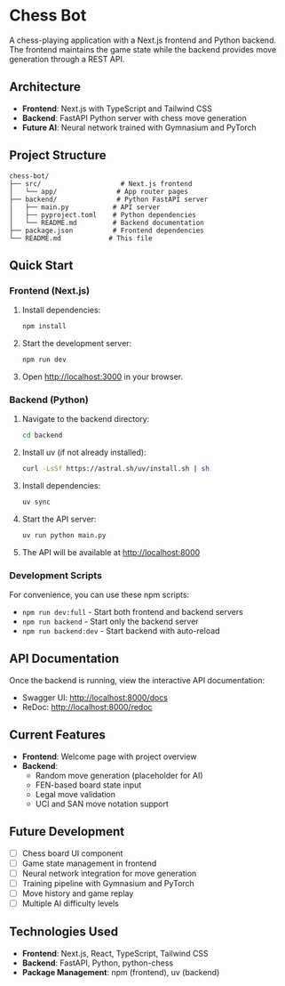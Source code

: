 # Chess Bot

A chess-playing application with a Next.js frontend and Python backend. The frontend maintains the game state while the backend provides move generation through a REST API.

## Architecture

- **Frontend**: Next.js with TypeScript and Tailwind CSS
- **Backend**: FastAPI Python server with chess move generation
- **Future AI**: Neural network trained with Gymnasium and PyTorch

## Project Structure

```
chess-bot/
├── src/                    # Next.js frontend
│   └── app/               # App router pages
├── backend/               # Python FastAPI server
│   ├── main.py           # API server
│   ├── pyproject.toml    # Python dependencies
│   └── README.md         # Backend documentation
├── package.json          # Frontend dependencies
└── README.md            # This file
```

## Quick Start

### Frontend (Next.js)

1. Install dependencies:

   ```bash
   npm install
   ```

2. Start the development server:

   ```bash
   npm run dev
   ```

3. Open [http://localhost:3000](http://localhost:3000) in your browser.

### Backend (Python)

1. Navigate to the backend directory:

   ```bash
   cd backend
   ```

2. Install uv (if not already installed):

   ```bash
   curl -LsSf https://astral.sh/uv/install.sh | sh
   ```

3. Install dependencies:

   ```bash
   uv sync
   ```

4. Start the API server:

   ```bash
   uv run python main.py
   ```

5. The API will be available at [http://localhost:8000](http://localhost:8000)

### Development Scripts

For convenience, you can use these npm scripts:

- `npm run dev:full` - Start both frontend and backend servers
- `npm run backend` - Start only the backend server
- `npm run backend:dev` - Start backend with auto-reload

## API Documentation

Once the backend is running, view the interactive API documentation:

- Swagger UI: [http://localhost:8000/docs](http://localhost:8000/docs)
- ReDoc: [http://localhost:8000/redoc](http://localhost:8000/redoc)

## Current Features

- **Frontend**: Welcome page with project overview
- **Backend**:
  - Random move generation (placeholder for AI)
  - FEN-based board state input
  - Legal move validation
  - UCI and SAN move notation support

## Future Development

- [ ] Chess board UI component
- [ ] Game state management in frontend
- [ ] Neural network integration for move generation
- [ ] Training pipeline with Gymnasium and PyTorch
- [ ] Move history and game replay
- [ ] Multiple AI difficulty levels

## Technologies Used

- **Frontend**: Next.js, React, TypeScript, Tailwind CSS
- **Backend**: FastAPI, Python, python-chess
- **Package Management**: npm (frontend), uv (backend)
